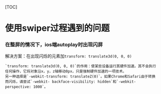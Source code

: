 [TOC]
# 使用swiper过程遇到的问题

### 在整屏的情况下，ios端autoplay时出现闪屏
解决方案：在出现闪烁的元素加`transform: translate3d(0, 0, 0)`

    `transform: translate3d(0, 0, 0)`的作用：使某些设备运行其硬件加速。其不会执行任何操作，它将对象沿x，y，z轴移动0px，只是强制硬件加速的一项技术。
    另一种选择是`-webkit-transform: translateZ(0)`。如果Chrome和Safari由于转换而闪烁，请尝试`-webkit- backface-visibility: hidden`和`-webkit-perspective: 1000`。